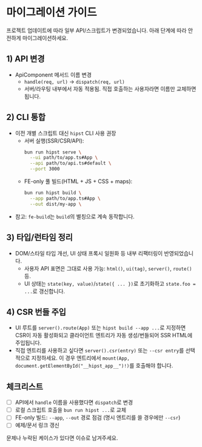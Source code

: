 # 마이그레이션 가이드

프로젝트 업데이트에 따라 일부 API/스크립트가 변경되었습니다. 아래 단계에 따라 안전하게 마이그레이션하세요.

## 1) API 변경
- ApiComponent 메서드 이름 변경
  - `handle(req, url)` → `dispatch(req, url)`
  - 서버/라우팅 내부에서 자동 적용됨. 직접 호출하는 사용자라면 이름만 교체하면 됩니다.

## 2) CLI 통합
- 이전 개별 스크립트 대신 `hipst` CLI 사용 권장
  - 서버 실행(SSR/CSR/API):
    ```bash
    bun run hipst serve \
      --ui path/to/app.ts#App \
      --api path/to/api.ts#default \
      --port 3000
    ```
  - FE-only 풀 빌드(HTML + JS + CSS + maps):
    ```bash
    bun run hipst build \
      --app path/to/app.ts#App \
      --out dist/my-app \
    ```
- 참고: `fe-build`는 `build`의 별칭으로 계속 동작합니다.

## 3) 타입/런타임 정리
- DOM/스타일 타입 개선, UI 상태 프록시 일원화 등 내부 리팩터링이 반영되었습니다.
  - 사용자 API 표면은 그대로 사용 가능: `html()`, `ui(tag)`, `server()`, `route()` 등.
  - UI 상태는 `state(key, value)`/`state({ ... })`로 초기화하고 `state.foo = ...`로 갱신합니다.

## 4) CSR 번들 주입
- UI 루트를 `server().route(App)` 또는 `hipst build --app ...`로 지정하면 CSR이 자동 활성화되고 클라이언트 엔트리가 자동 생성/번들되어 SSR HTML에 주입됩니다.
- 직접 엔트리를 사용하고 싶다면 `server().csr(entry)` 또는 `--csr entry`를 선택적으로 지정하세요. 이 경우 엔트리에서 `mount(App, document.getElementById("__hipst_app__")!)`를 호출해야 합니다.

## 체크리스트
- [ ] API에서 `handle` 이름을 사용했다면 `dispatch`로 변경
- [ ] 로컬 스크립트 호출을 `bun run hipst ...`로 교체
- [ ] FE-only 빌드: `--app`, `--out` 경로 점검 (명시 엔트리를 쓸 경우에만 `--csr`)
- [ ] 예제/문서 링크 갱신

문제나 누락된 케이스가 있다면 이슈로 남겨주세요.
